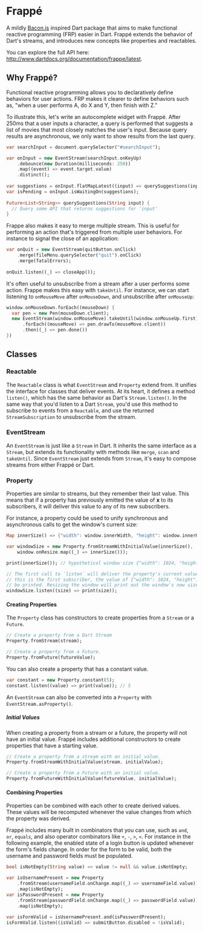 # Frappé

A mildly [Bacon.js](http://baconjs.github.io/) inspired Dart package that aims to make functional reactive programming (FRP) easier in Dart. Frappé extends the behavior of Dart's streams, and introduces new concepts like properties and reactables.

You can explore the full API here: http://www.dartdocs.org/documentation/frappe/latest.

## Why Frappé?
Functional reactive programming allows you to declaratively define behaviors for user actions. FRP makes it clearer to define behaviors such as, "when a user performs A, do X and Y, then finish with Z."

To illustrate this, let's write an autocomplete widget with Frappé. After 250ms that a user inputs a character, a query is performed that suggests a list of movies that most closely matches the user's input. Because query results are asynchronous, we only want to show results from the last query.

```dart
var searchInput = document.querySelector("#searchInput");

var onInput = new EventStream(searchInput.onKeyUp)
    .debounce(new Duration(milliseconds: 250))
    .map((event) => event.target.value)
    .distinct();
    
var suggestions = onInput.flatMapLatest((input) => querySuggestions(input));
var isPending = onInput.isWaitingOn(suggestions);
    
Future<List<String>> querySuggestions(String input) {
  // Query some API that returns suggestions for 'input'
}
```

Frappe also makes it easy to merge multiple stream. This is useful for performing an action that's triggered from multiple user behaviors. For instance to signal the close of an application:

```dart
var onQuit = new EventStream(quitButton.onClick)
    .merge(fileMenu.querySelector("quit").onClick)
    .merge(fatalErrors);
    
onQuit.listen((_) => closeApp());
```

It's often useful to unsubscribe from a stream after a user performs some action. Frappe makes this easy with `takeUntil`. For instance, we can start listening to `onMouseMove` after `onMouseDown`, and unsubscribe after `onMouseUp`:

```dart
window.onMouseDown.forEach((mouseDown) {
  var pen = new Pen(mouseDown.client);
  new EventStream(window.onMouseMove).takeUntil(window.onMouseUp.first)
      .forEach((mouseMove) => pen.drawTo(mouseMove.client))
      .then((_) => pen.done())
})
```

## Classes

### Reactable
The `Reactable` class is what `EventStream` and `Property` extend from. It unifies the interface for classes that deliver events. At its heart, it defines a method `listen()`, which has the same behavior as Dart's `Stream.listen()`. In the same way that you'd listen to a Dart `Stream`, you'd use this method to subscribe to events from a `Reactable`, and use the returned `StreamSubscription` to unsubscribe from the stream.

### EventStream
An `EventStream` is just like a `Stream` in Dart. It inherits the same interface as a `Stream`, but extends its functionality with methods like `merge`, `scan` and `takeUntil`. Since `EventStream` just extends from `Stream`, it's easy to compose streams from either Frappé or Dart.

### Property
Properties are similar to streams, but they remember their last value. This means that if a property has previously emitted the value of **x** to its subscribers, it will deliver this value to any of its new subscribers.

For instance, a property could be used to unify synchronous and asynchronous calls to get the window's current size:

```dart
Map innerSize() => {"width": window.innerWidth, "height": window.innerHeight};

var windowSize = new Property.fromStreamWithInitialValue(innerSize(),
    window.onResize.map((_) => innerSize()));

print(innerSize()); // hypothetical window size {"width": 1024, "height": 768}

// The first call to `listen` will deliver the property's current value. Since 
// this is the first subscriber, the value of {"width": 1024, "height": 768} will 
// be printed. Resizing the window will print out the window's new size.
windowSize.listen((size) => print(size));
```

#### Creating Properties
The `Property` class has constructors to create properties from a `Stream` or a `Future`.

```dart
// Create a property from a Dart Stream
Property.fromStream(stream);

// Create a property from a Future.
Property.fromFuture(futureValue);
```

You can also create a property that has a constant value.

```dart
var constant = new Property.constant(5);
constant.listen((value) => print(value)); // 5
```

An `EventStream` can also be converted into a `Property` with `EventStream.asProperty()`.

##### Initial Values
When creating a property from a stream or a future, the property will not have an initial value. Frappé includes additional constructors to create properties that have a starting value.

```dart
// Create a property from a stream with an initial value.
Property.fromStreamWithInitialValue(stream, initialValue);

// Create a property from a Future with an initial value.
Property.fromFutureWithInitialValue(futureValue, initialValue);
```

#### Combining Properties
Properties can be combined with each other to create derived values. These values will be recomputed whenever the value changes from which the property was derived.

Frappé includes many built in combinators that you can use, such as `and`, `or`, `equals`, and also operator combinators like `+`, `-`, `>`, `<`. For instance in the following example, the enabled state of a login button is updated whenever the form's fields change. In order for the form to be valid, both the username and password fields must be populated.

```dart
bool isNotEmpty(String value) => value != null && value.isNotEmpty;

var isUsernamePresent = new Property
    .fromStream(usernameField.onChange.map((_) => usernameField.value))
    .map(isNotEmpty);
var isPasswordPresent = new Property
    .fromStream(passwordField.onChange.map((_) => passwordField.value))
    .map(isNotEmpty);
    
var isFormValid = isUsernamePresent.and(isPasswordPresent);
isFormValid.listen((isValid) => submitButton.disabled = !isValid);
```
